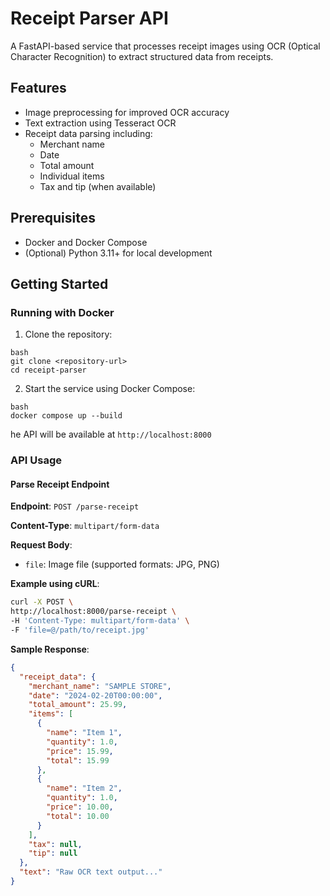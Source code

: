 # Receipt Parser API

A FastAPI-based service that processes receipt images using OCR (Optical Character Recognition) to extract structured data from receipts.

## Features

- Image preprocessing for improved OCR accuracy
- Text extraction using Tesseract OCR
- Receipt data parsing including:
  - Merchant name
  - Date
  - Total amount
  - Individual items
  - Tax and tip (when available)

## Prerequisites

- Docker and Docker Compose
- (Optional) Python 3.11+ for local development

## Getting Started

### Running with Docker

1. Clone the repository:

```
bash
git clone <repository-url>
cd receipt-parser
```

2. Start the service using Docker Compose:

```
bash
docker compose up --build
```

he API will be available at `http://localhost:8000`

### API Usage

#### Parse Receipt Endpoint

**Endpoint**: `POST /parse-receipt`

**Content-Type**: `multipart/form-data`

**Request Body**:
- `file`: Image file (supported formats: JPG, PNG)

**Example using cURL**:

```bash
curl -X POST \
http://localhost:8000/parse-receipt \
-H 'Content-Type: multipart/form-data' \
-F 'file=@/path/to/receipt.jpg'
```

**Sample Response**:

```json
{
  "receipt_data": {
    "merchant_name": "SAMPLE STORE",
    "date": "2024-02-20T00:00:00",
    "total_amount": 25.99,
    "items": [
      {
        "name": "Item 1",
        "quantity": 1.0,
        "price": 15.99,
        "total": 15.99
      },
      {
        "name": "Item 2",
        "quantity": 1.0,
        "price": 10.00,
        "total": 10.00
      }
    ],
    "tax": null,
    "tip": null
  },
  "text": "Raw OCR text output..."
}
```
